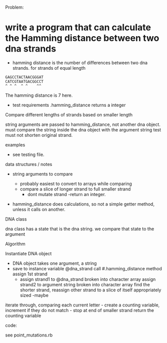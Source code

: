 Problem:

# write a program that can calculate the Hamming distance between two dna strands
 - hamming distance is the number of differences between two dna strands. for strands of equal length

```
GAGCCTACTAACGGGAT
CATCGTAATGACGGCCT
^ ^ ^  ^ ^    ^^
```

The hamming distance is 7 here.

- test requirements 
.hamming_distance returns a integer

Compare different lengths of strands based on smaller length

string arguments are passed to hamming_distance, not another dna object.
must compare the string inside the dna object with the argument string
test must not shorten original strand.

examples 

- see testing file.

data structures / notes

- string arguments to compare
  - probably easiest to convert to arrays while comparing
  - compare a slice of longer strand to full smaller strand
      - dont mutate strand
  -return an integer.

- hamming_distance does calculations, so not a simple getter method, unless it calls on another.

DNA class 

dna class has a state that is the dna string.
we compare that state to the argument


Algorithm

Instantiate DNA object
  - DNA object takes one argument, a string
  - save to instance variable @dna_strand
call #.hamming_distance method
  assign 1st strand
    - assign strand1 to @dna_strand broken into character array
  assign strand2 to argument string broken into character array
  find the shorter strand, reassign other strand to a slice of itself appropriately sized -maybe

  iterate through, comparing each current letter
    - create a counting variable, increment if they do not match
    - stop at end of smaller strand 
  return the counting variable

  code:

  see point_mutations.rb



